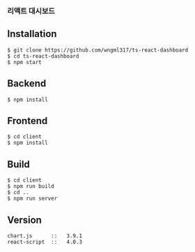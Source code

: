 ### 리액트 대시보드

## Installation
```
$ git clone https://github.com/wngml317/ts-react-dashboard
$ cd ts-react-dashboard
$ npm start
```

## Backend
```
$ npm install
```

## Frontend
```
$ cd client
$ npm install
```

## Build
```
$ cd client
$ npm run build
$ cd ..
$ npm run server
```

## Version
```
chart.js      ::   3.9.1
react-script  ::   4.0.3
```
